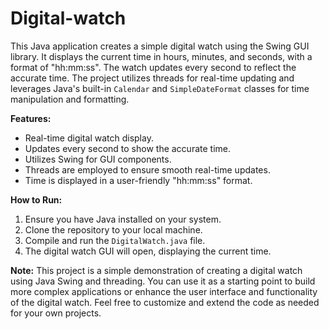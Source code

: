# Digital-watch


This Java application creates a simple digital watch using the Swing GUI library. It displays the current time in hours, minutes, and seconds, with a format of "hh:mm:ss". The watch updates every second to reflect the accurate time. The project utilizes threads for real-time updating and leverages Java's built-in `Calendar` and `SimpleDateFormat` classes for time manipulation and formatting.

**Features:**
- Real-time digital watch display.
- Updates every second to show the accurate time.
- Utilizes Swing for GUI components.
- Threads are employed to ensure smooth real-time updates.
- Time is displayed in a user-friendly "hh:mm:ss" format.

**How to Run:**
1. Ensure you have Java installed on your system.
2. Clone the repository to your local machine.
3. Compile and run the `DigitalWatch.java` file.
4. The digital watch GUI will open, displaying the current time.

**Note:** This project is a simple demonstration of creating a digital watch using Java Swing and threading. You can use it as a starting point to build more complex applications or enhance the user interface and functionality of the digital watch. Feel free to customize and extend the code as needed for your own projects.
